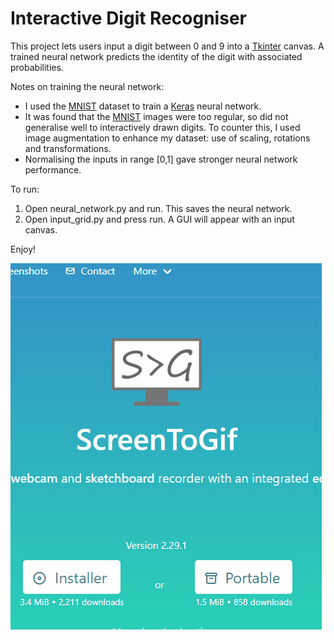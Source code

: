 <h1> Interactive Digit Recogniser </h1>

This project lets users input a digit between 0 and 9 into a [Tkinter](https://docs.python.org/3/library/tkinter.html) canvas.
A trained neural network predicts the identity of the digit with associated probabilities.

Notes on training the neural network:
<ul>
  <li> I used the <a href="http://yann.lecun.com/exdb/mnist/">MNIST</a> dataset to train a <a href="https://www.tensorflow.org/guide/keras/sequential_model">Keras</a> neural network.  </li>
  <li> It was found that the <a href="http://yann.lecun.com/exdb/mnist/">MNIST</a> images were too regular, so did not generalise well to interactively drawn digits. To counter this, I used image augmentation to enhance my dataset: use of scaling, rotations and transformations. </li>
  <li> Normalising the inputs in range [0,1] gave stronger neural network performance. </li>
</ul>

To run:

<ol> 
  <li> Open neural_network.py and run. This saves the neural network. </li>
  <li> Open input_grid.py and press run. A GUI will appear with an input canvas. </li>
</ol>  

Enjoy!

![Interactive Digit Recogniser](https://github.com/RobertFielding/Interactive-Digit-Recogniser/blob/master/Interactive_Digit_Recogniser.gif)
